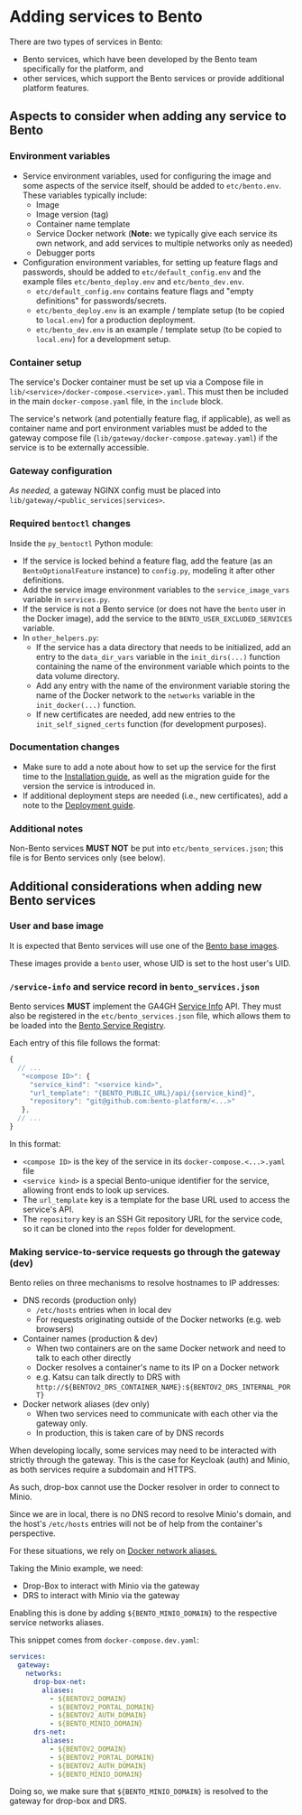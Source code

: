 # Adding services to Bento

There are two types of services in Bento:

- Bento services, which have been developed by the Bento team specifically for the platform, and
- other services, which support the Bento services or provide additional platform features.

## Aspects to consider when adding any service to Bento

### Environment variables

- Service environment variables, used for configuring the image and some aspects of the service itself, should be added
  to `etc/bento.env`. These variables typically include:
  - Image
  - Image version (tag)
  - Container name template
  - Service Docker network (**Note:** we typically give each service its own network, and add services to multiple
    networks only as needed)
  - Debugger ports
- Configuration environment variables, for setting up feature flags and passwords, should be added to
  `etc/default_config.env` and the example files `etc/bento_deploy.env` and `etc/bento_dev.env`.
  - `etc/default_config.env` contains feature flags and "empty definitions" for passwords/secrets.
  - `etc/bento_deploy.env` is an example / template setup (to be copied to `local.env`) for a production deployment.
  - `etc/bento_dev.env` is an example / template setup (to be copied to `local.env`) for a development setup.

### Container setup

The service's Docker container must be set up via a Compose file in `lib/<service>/docker-compose.<service>.yaml`.
This must then be included in the main `docker-compose.yaml` file, in the `include` block.

The service's network (and potentially feature flag, if applicable), as well as container name and port environment
variables must be added to the gateway compose file (`lib/gateway/docker-compose.gateway.yaml`) if the service is to be
externally accessible.

### Gateway configuration

_As needed,_ a gateway NGINX config must be placed into `lib/gateway/<public_services|services>`.

### Required `bentoctl` changes

Inside the `py_bentoctl` Python module:

- If the service is locked behind a feature flag, add the feature (as an `BentoOptionalFeature` instance) to
  `config.py`, modeling it after other definitions.
- Add the service image environment variables to the `service_image_vars` variable in `services.py`.
- If the service is not a Bento service (or does not have the `bento` user in the Docker image), add the service to the
  `BENTO_USER_EXCLUDED_SERVICES` variable.
- In `other_helpers.py`:
  - If the service has a data directory that needs to be initialized, add an entry to the `data_dir_vars` variable
    in the `init_dirs(...)` function containing the name of the environment variable which points to the data volume
    directory.
  - Add any entry with the name of the environment variable storing the name of the Docker network to the `networks`
    variable in the `init_docker(...)` function.
  - If new certificates are needed, add new entries to the `init_self_signed_certs` function (for development purposes).

### Documentation changes

- Make sure to add a note about how to set up the service for the first time to the
  [Installation guide](./installation.md), as well as the migration guide for the version the service is introduced in.
- If additional deployment steps are needed (i.e., new certificates), add a note to the
  [Deployment guide](./deployment.md).

### Additional notes

Non-Bento services **MUST NOT** be put into `etc/bento_services.json`; this file is for Bento services only (see below).

## Additional considerations when adding new Bento services

### User and base image

It is expected that Bento services will use one of the
[Bento base images](https://github.com/bento-platform/bento_base_images).

These images provide a `bento` user, whose UID is set to the host user's UID.

### `/service-info` and service record in `bento_services.json`

Bento services **MUST** implement the GA4GH [Service Info](https://www.ga4gh.org/product/service-info/) API.
They must also be registered in the `etc/bento_services.json` file, which allows them to be loaded into the
[Bento Service Registry](https://github.com/bento-platform/bento_service_registry).

Each entry of this file follows the format:

```js
{
  // ...
   "<compose ID>": {
     "service_kind": "<service kind>",
     "url_template": "{BENTO_PUBLIC_URL}/api/{service_kind}",
     "repository": "git@github.com:bento-platform/<...>"
   },
  // ...
}
```

In this format:

- `<compose ID>` is the key of the service in its `docker-compose.<...>.yaml` file
- `<service kind>` is a special Bento-unique identifier for the service, allowing front ends to look up services.
- The `url_template` key is a template for the base URL used to access the service's API.
- The `repository` key is an SSH Git repository URL for the service code, so it can be cloned into the `repos` folder
  for development.

### Making service-to-service requests go through the gateway (dev)

Bento relies on three mechanisms to resolve hostnames to IP addresses:

- DNS records (production only)
  - `/etc/hosts` entries when in local dev
  - For requests originating outside of the Docker networks (e.g. web browsers)
- Container names (production & dev)
  - When two containers are on the same Docker network and need to talk to each other directly
  - Docker resolves a container's name to its IP on a Docker network
  - e.g. Katsu can talk directly to DRS with `http://${BENTOV2_DRS_CONTAINER_NAME}:${BENTOV2_DRS_INTERNAL_PORT}`
- Docker network aliases (dev only)
  - When two services need to communicate with each other via the gateway only.
  - In production, this is taken care of by DNS records

When developing locally, some services may need to be interacted with strictly through the gateway.
This is the case for Keycloak (auth) and Minio, as both services require a subdomain and HTTPS.

As such, drop-box cannot use the Docker resolver in order to connect to Minio.

Since we are in local, there is no DNS record to resolve Minio's domain,
and the host's `/etc/hosts` entries will not be of help from the container's perspective.

For these situations, we rely on [Docker network aliases.](https://docs.docker.com/reference/compose-file/services/#aliases)

Taking the Minio example, we need:

- Drop-Box to interact with Minio via the gateway
- DRS to interact with Minio via the gateway

Enabling this is done by adding `${BENTO_MINIO_DOMAIN}` to the respective service networks aliases.

This snippet comes from `docker-compose.dev.yaml`:

```yaml
services:
  gateway:
    networks:
      drop-box-net:
        aliases:
          - ${BENTOV2_DOMAIN}
          - ${BENTOV2_PORTAL_DOMAIN}
          - ${BENTOV2_AUTH_DOMAIN}
          - ${BENTO_MINIO_DOMAIN}
      drs-net:
        aliases:
          - ${BENTOV2_DOMAIN}
          - ${BENTOV2_PORTAL_DOMAIN}
          - ${BENTOV2_AUTH_DOMAIN}
          - ${BENTO_MINIO_DOMAIN}
```

Doing so, we make sure that `${BENTO_MINIO_DOMAIN}` is resolved to the gateway for drop-box and DRS.
